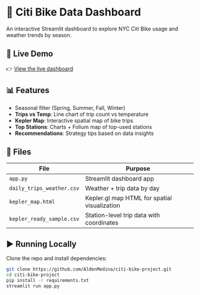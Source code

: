 # 🚴 Citi Bike Data Dashboard

An interactive Streamlit dashboard to explore NYC Citi Bike usage and weather trends by season.

## 🔗 Live Demo
👉 [View the live dashboard](https://citi-bike-project-wzrs9qpcxloasag28psvfb.streamlit.app/)

## 📊 Features

- Seasonal filter (Spring, Summer, Fall, Winter)
- **Trips vs Temp**: Line chart of trip count vs temperature
- **Kepler Map**: Interactive spatial map of bike trips
- **Top Stations**: Charts + Folium map of top-used stations
- **Recommendations**: Strategy tips based on data insights

## 📁 Files

| File                    | Purpose                                         |
|-------------------------|-------------------------------------------------|
| `app.py`                | Streamlit dashboard app                         |
| `daily_trips_weather.csv` | Weather + trip data by day                   |
| `kepler_map.html`       | Kepler.gl map HTML for spatial visualization   |
| `kepler_ready_sample.csv` | Station-level trip data with coordinates    |

## ▶️ Running Locally

Clone the repo and install dependencies:

```bash
git clone https://github.com/AldenMedina/citi-bike-project.git
cd citi-bike-project
pip install -r requirements.txt
streamlit run app.py
